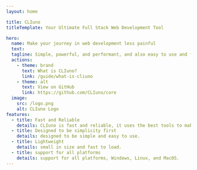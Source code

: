 ```yaml
---
layout: home

title: CLIuno
titleTemplate: Your Ultimate Full Stack Web Development Tool

hero:
  name: Make your journey in web development less painful
  text:
  tagline: Simple, powerful, and performant, and also easy to use and free.
  actions:
    - theme: brand
      text: What is CLIuno?
      link: /guide/what-is-cliuno
    - theme: alt
      text: View on GitHub
      link: https://github.com/CLIuno/core
  image:
    src: /logo.png
    alt: CLIuno Logo
features:
  - title: Fast and Reliable
    details: CLIuno is fast and reliable, it uses the best tools to make full stack app.
  - title: Designed to be simplicity first
    details: designed to be simple and easy to use.
  - title: Lightweight
    details: small in size and fast to load.
  - title: support for all platforms
    details: support for all platforms, Windows, Linux, and MacOS.
---
```


<style>

:root {
  --vp-home-hero-name-color: transparent;
  --vp-home-hero-name-background: linear-gradient(90deg, rgba(7,45,83,1) 0%, rgba(7,45,83,1) 5%, rgba(0,212,255,1) 100%);

  --vp-home-hero-image-background-image: linear-gradient(90deg, rgba(2,0,36,1) 0%, rgba(7,45,83,1) 35%, rgba(0,212,255,1) 100%);
  --vp-home-hero-image-filter: blur(44px);
}

@media (min-width: 640px) {
  :root {
    --vp-home-hero-image-filter: blur(56px);
  }
}

@media (min-width: 960px) {
  :root {
    --vp-home-hero-image-filter: blur(68px);
  }
}
</style>
